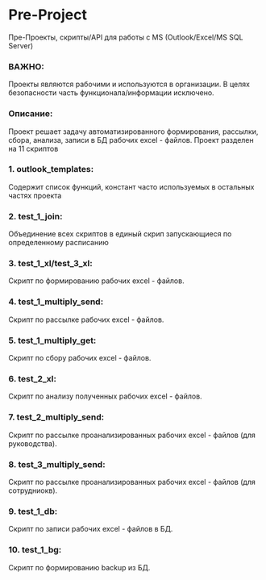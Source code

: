 # Pre-Project
Пре-Проекты, скрипты/API для работы с MS (Outlook/Excel/MS SQL Server)

### ВАЖНО:
Проекты являются рабочими и используются в организации. 
В целях безопасности часть функционала/информации исключено. 

### Описание:
Проект решает задачу автоматизированного формирования, рассылки, сбора, анализа, записи в БД рабочих excel - файлов.
Проект разделен на 11 скриптов

### 1. outlook_templates:
Содержит список функций, констант часто используемых в остальных частях проекта

### 2. test_1_join:
Объединение всех скриптов в единый скрип запускающиеся по определенному расписанию

### 3. test_1_xl/test_3_xl:
Скрипт по формированию рабочих excel - файлов.

### 4. test_1_multiply_send:
Скрипт по рассылке рабочих excel - файлов.

### 5. test_1_multiply_get:
Скрипт по сбору рабочих excel - файлов.

### 6. test_2_xl:
Скрипт по анализу полученных рабочих excel - файлов.

### 7. test_2_multiply_send:
Скрипт по рассылке проанализированных рабочих excel - файлов (для руководства).

### 8. test_3_multiply_send:
Скрипт по рассылке проанализированных рабочих excel - файлов (для сотрудниокв).

### 9. test_1_db:
Скрипт по записи рабочих excel - файлов в БД.

### 10. test_1_bg:
Скрипт по формированию backup из БД.
